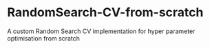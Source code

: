 # RandomSearch-CV-from-scratch
A custom Random Search CV implementation for hyper parameter optimisation from scratch
